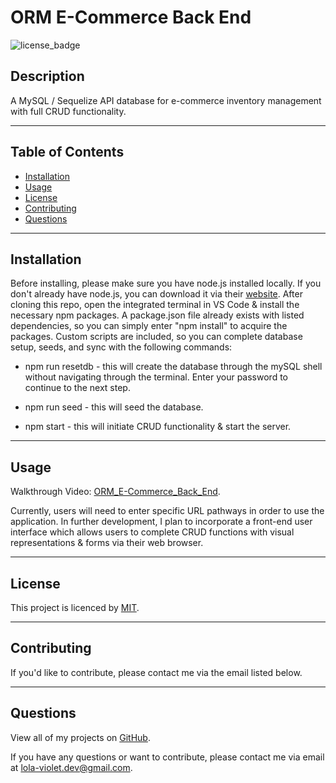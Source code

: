 # ORM E-Commerce Back End
![license_badge](https://img.shields.io/badge/license-MIT-blueviolet)


## Description
A MySQL / Sequelize API database for e-commerce inventory management with full CRUD functionality. 

---

## Table of Contents
* [Installation](#installation)
* [Usage](#usage)
* [License](#license)
* [Contributing](#contributing)
* [Questions](#questions)

---

## Installation 
Before installing, please make sure you have node.js installed locally. If you don't already have node.js, you can download it via their [website](https://nodejs.dev/). After cloning this repo, open the integrated terminal in VS Code & install the necessary npm packages. A package.json file already exists with listed dependencies, so you can simply enter "npm install" to acquire the packages. Custom scripts are included, so you can complete database setup, seeds, and sync with the following commands: 

* npm run resetdb  - this will create the database through the mySQL shell without navigating through the terminal. Enter your password to continue to the next step. 

* npm run seed  - this will seed the database.

* npm start  - this will initiate CRUD functionality & start the server. 

---

## Usage
Walkthrough Video: [ORM_E-Commerce_Back_End](https://drive.google.com/file/d/15Z8C_9THepQ6yNYfs3vfN8_jO-fJirSU/view?usp=sharing). 

Currently, users will need to enter specific URL pathways in order to use the application. In further development, I plan to incorporate a front-end user interface which allows users to complete CRUD functions with visual representations & forms via their web browser. 

---

## License
This project is licenced by [MIT](https://choosealicense.com/licenses/mit/).

---

## Contributing
If you'd like to contribute, please contact me via the email listed below. 

---

## Questions
View all of my projects on [GitHub](https://github.com/lola-violet).

If you have any questions or want to contribute, please contact me via email at [lola-violet.dev@gmail.com](mailto:lola-violet.dev@gmail.com).
